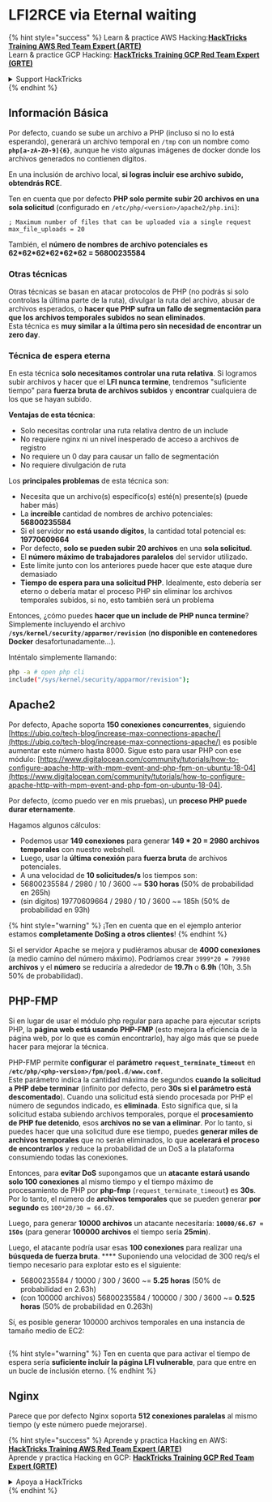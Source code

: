 # LFI2RCE via Eternal waiting

{% hint style="success" %}
Learn & practice AWS Hacking:<img src="/.gitbook/assets/arte.png" alt="" data-size="line">[**HackTricks Training AWS Red Team Expert (ARTE)**](https://training.hacktricks.xyz/courses/arte)<img src="/.gitbook/assets/arte.png" alt="" data-size="line">\
Learn & practice GCP Hacking: <img src="/.gitbook/assets/grte.png" alt="" data-size="line">[**HackTricks Training GCP Red Team Expert (GRTE)**<img src="/.gitbook/assets/grte.png" alt="" data-size="line">](https://training.hacktricks.xyz/courses/grte)

<details>

<summary>Support HackTricks</summary>

* Check the [**subscription plans**](https://github.com/sponsors/carlospolop)!
* **Join the** 💬 [**Discord group**](https://discord.gg/hRep4RUj7f) or the [**telegram group**](https://t.me/peass) or **follow** us on **Twitter** 🐦 [**@hacktricks\_live**](https://twitter.com/hacktricks\_live)**.**
* **Share hacking tricks by submitting PRs to the** [**HackTricks**](https://github.com/carlospolop/hacktricks) and [**HackTricks Cloud**](https://github.com/carlospolop/hacktricks-cloud) github repos.

</details>
{% endhint %}

## Información Básica

Por defecto, cuando se sube un archivo a PHP (incluso si no lo está esperando), generará un archivo temporal en `/tmp` con un nombre como **`php[a-zA-Z0-9]{6}`**, aunque he visto algunas imágenes de docker donde los archivos generados no contienen dígitos.

En una inclusión de archivo local, **si logras incluir ese archivo subido, obtendrás RCE**.

Ten en cuenta que por defecto **PHP solo permite subir 20 archivos en una sola solicitud** (configurado en `/etc/php/<version>/apache2/php.ini`):
```
; Maximum number of files that can be uploaded via a single request
max_file_uploads = 20
```
También, el **número de nombres de archivo potenciales es 62\*62\*62\*62\*62\*62 = 56800235584**

### Otras técnicas

Otras técnicas se basan en atacar protocolos de PHP (no podrás si solo controlas la última parte de la ruta), divulgar la ruta del archivo, abusar de archivos esperados, o **hacer que PHP sufra un fallo de segmentación para que los archivos temporales subidos no sean eliminados**.\
Esta técnica es **muy similar a la última pero sin necesidad de encontrar un zero day**.

### Técnica de espera eterna

En esta técnica **solo necesitamos controlar una ruta relativa**. Si logramos subir archivos y hacer que el **LFI nunca termine**, tendremos "suficiente tiempo" para **fuerza bruta de archivos subidos** y **encontrar** cualquiera de los que se hayan subido.

**Ventajas de esta técnica**:

* Solo necesitas controlar una ruta relativa dentro de un include
* No requiere nginx ni un nivel inesperado de acceso a archivos de registro
* No requiere un 0 day para causar un fallo de segmentación
* No requiere divulgación de ruta

Los **principales problemas** de esta técnica son:

* Necesita que un archivo(s) específico(s) esté(n) presente(s) (puede haber más)
* La **increíble** cantidad de nombres de archivo potenciales: **56800235584**
* Si el servidor **no está usando dígitos**, la cantidad total potencial es: **19770609664**
* Por defecto, **solo se pueden subir 20 archivos** en una **sola solicitud**.
* El **número máximo de trabajadores paralelos** del servidor utilizado.
* Este límite junto con los anteriores puede hacer que este ataque dure demasiado
* **Tiempo de espera para una solicitud PHP**. Idealmente, esto debería ser eterno o debería matar el proceso PHP sin eliminar los archivos temporales subidos, si no, esto también será un problema

Entonces, ¿cómo puedes **hacer que un include de PHP nunca termine**? Simplemente incluyendo el archivo **`/sys/kernel/security/apparmor/revision`** (**no disponible en contenedores Docker** desafortunadamente...). 

Inténtalo simplemente llamando:
```bash
php -a # open php cli
include("/sys/kernel/security/apparmor/revision");
```
## Apache2

Por defecto, Apache soporta **150 conexiones concurrentes**, siguiendo [https://ubiq.co/tech-blog/increase-max-connections-apache/](https://ubiq.co/tech-blog/increase-max-connections-apache/) es posible aumentar este número hasta 8000. Sigue esto para usar PHP con ese módulo: [https://www.digitalocean.com/community/tutorials/how-to-configure-apache-http-with-mpm-event-and-php-fpm-on-ubuntu-18-04](https://www.digitalocean.com/community/tutorials/how-to-configure-apache-http-with-mpm-event-and-php-fpm-on-ubuntu-18-04).

Por defecto, (como puedo ver en mis pruebas), un **proceso PHP puede durar eternamente**.

Hagamos algunos cálculos:

* Podemos usar **149 conexiones** para generar **149 \* 20 = 2980 archivos temporales** con nuestro webshell.
* Luego, usar la **última conexión** para **fuerza bruta** de archivos potenciales.
* A una velocidad de **10 solicitudes/s** los tiempos son:
* 56800235584 / 2980 / 10 / 3600 \~= **530 horas** (50% de probabilidad en 265h)
* (sin dígitos) 19770609664 / 2980 / 10 / 3600 \~= 185h (50% de probabilidad en 93h)

{% hint style="warning" %}
¡Ten en cuenta que en el ejemplo anterior estamos **completamente DoSing a otros clientes**!
{% endhint %}

Si el servidor Apache se mejora y pudiéramos abusar de **4000 conexiones** (a medio camino del número máximo). Podríamos crear `3999*20 = 79980` **archivos** y el **número** se reduciría a alrededor de **19.7h** o **6.9h** (10h, 3.5h 50% de probabilidad).

## PHP-FMP

Si en lugar de usar el módulo php regular para apache para ejecutar scripts PHP, la **página web está usando** **PHP-FMP** (esto mejora la eficiencia de la página web, por lo que es común encontrarlo), hay algo más que se puede hacer para mejorar la técnica.

PHP-FMP permite **configurar** el **parámetro** **`request_terminate_timeout`** en **`/etc/php/<php-version>/fpm/pool.d/www.conf`**.\
Este parámetro indica la cantidad máxima de segundos **cuando** **la solicitud a PHP debe terminar** (infinito por defecto, pero **30s si el parámetro está descomentado**). Cuando una solicitud está siendo procesada por PHP el número de segundos indicado, es **eliminada**. Esto significa que, si la solicitud estaba subiendo archivos temporales, porque el **procesamiento de PHP fue detenido**, esos **archivos no se van a eliminar**. Por lo tanto, si puedes hacer que una solicitud dure ese tiempo, puedes **generar miles de archivos temporales** que no serán eliminados, lo que **acelerará el proceso de encontrarlos** y reduce la probabilidad de un DoS a la plataforma consumiendo todas las conexiones.

Entonces, para **evitar DoS** supongamos que un **atacante estará usando solo 100 conexiones** al mismo tiempo y el tiempo máximo de procesamiento de PHP por **php-fmp** (`request_terminate_timeout`**)** es **30s**. Por lo tanto, el número de **archivos temporales** que se pueden generar **por segundo** es `100*20/30 = 66.67`.

Luego, para generar **10000 archivos** un atacante necesitaría: **`10000/66.67 = 150s`** (para generar **100000 archivos** el tiempo sería **25min**).

Luego, el atacante podría usar esas **100 conexiones** para realizar una **búsqueda de fuerza bruta**. \*\*\*\* Suponiendo una velocidad de 300 req/s el tiempo necesario para explotar esto es el siguiente:

* 56800235584 / 10000 / 300 / 3600 \~= **5.25 horas** (50% de probabilidad en 2.63h)
* (con 100000 archivos) 56800235584 / 100000 / 300 / 3600 \~= **0.525 horas** (50% de probabilidad en 0.263h)

Sí, es posible generar 100000 archivos temporales en una instancia de tamaño medio de EC2:

<figure><img src="../../.gitbook/assets/image (240).png" alt=""><figcaption></figcaption></figure>

{% hint style="warning" %}
Ten en cuenta que para activar el tiempo de espera sería **suficiente incluir la página LFI vulnerable**, para que entre en un bucle de inclusión eterno.
{% endhint %}

## Nginx

Parece que por defecto Nginx soporta **512 conexiones paralelas** al mismo tiempo (y este número puede mejorarse).

{% hint style="success" %}
Aprende y practica Hacking en AWS:<img src="/.gitbook/assets/arte.png" alt="" data-size="line">[**HackTricks Training AWS Red Team Expert (ARTE)**](https://training.hacktricks.xyz/courses/arte)<img src="/.gitbook/assets/arte.png" alt="" data-size="line">\
Aprende y practica Hacking en GCP: <img src="/.gitbook/assets/grte.png" alt="" data-size="line">[**HackTricks Training GCP Red Team Expert (GRTE)**<img src="/.gitbook/assets/grte.png" alt="" data-size="line">](https://training.hacktricks.xyz/courses/grte)

<details>

<summary>Apoya a HackTricks</summary>

* Revisa los [**planes de suscripción**](https://github.com/sponsors/carlospolop)!
* **Únete al** 💬 [**grupo de Discord**](https://discord.gg/hRep4RUj7f) o al [**grupo de telegram**](https://t.me/peass) o **síguenos** en **Twitter** 🐦 [**@hacktricks\_live**](https://twitter.com/hacktricks\_live)**.**
* **Comparte trucos de hacking enviando PRs a los** [**HackTricks**](https://github.com/carlospolop/hacktricks) y [**HackTricks Cloud**](https://github.com/carlospolop/hacktricks-cloud) repositorios de github.

</details>
{% endhint %}
